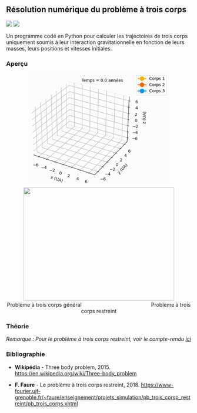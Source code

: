## Résolution numérique du problème à trois corps

![](https://img.shields.io/badge/Language-Python-blue.png) ![](https://img.shields.io/badge/Version-finale-success.png)

Un programme codé en Python pour calculer les trajectoires de trois corps uniquement soumis à leur interaction gravitationnelle en fonction de leurs masses, leurs positions et vitesses initiales.

### Aperçu

<div align="center">
  <img src="/resources/problème-à-trois-corps-général.gif" width="380" height="308"/> <img src="/resources/problème-à-trois-corps-restreint.gif" width="410" height="308"/>
</div>

<div align="center">
  Problème à trois corps général                                                Problème à trois corps restreint
</div>

### Théorie

*Remarque : Pour le problème à trois corps restreint, voir le compte-rendu [ici](https://github.com/nathanzimniak/three-body-problem/blob/main/compte-rendu-restreint.pdf)*

### Bibliographie

- **Wikipédia** - Three body problem, 2015. https://en.wikipedia.org/wiki/Three-body_problem

- **F. Faure** - Le problème à trois corps restreint, 2018. https://www-fourier.ujf-grenoble.fr/~faure/enseignement/projets_simulation/pb_trois_corsp_restreint/pb_trois_corps.xhtml
